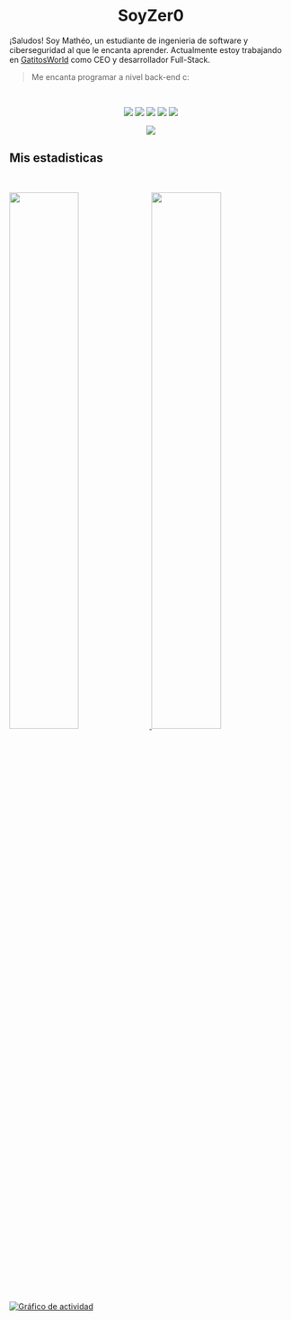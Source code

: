 <h1 align="center">
  <b>SoyZer0</b>
</h1>

¡Saludos! Soy Mathéo, un estudiante de ingenieria de software y ciberseguridad al que le encanta aprender. Actualmente estoy trabajando en [GatitosWorld](https://discord.gg/gatitos) como CEO y desarrollador Full-Stack.

> Me encanta programar a nivel back-end c:
<br>

<p>
<div align="center">
  <img src="https://img.shields.io/badge/-HTML-c58545?style=for-the-badge&logo=html5&logoColor=c58545&labelColor=282828">
  <img src="https://img.shields.io/badge/-CSS-d1a01f?style=for-the-badge&logo=css3&logoColor=d1a01f&labelColor=282828">
  <img src="https://img.shields.io/badge/-Python-98b982?style=for-the-badge&logo=python&logoColor=98b982&labelColor=282828">
  <img src="https://img.shields.io/badge/JavaScript-323330?style=for-the-badge&logo=javascript&logoColor=282828">
  <img src="https://img.shields.io/badge/TypeScript-007ACC?style=for-the-badge&logo=typescript&logoColor=282828">
</div>
</p>


<div align="center">
  <a href="https://open.spotify.com/user/ca6dam06tlic82mtspbksuu9w?si=ab86a439738f4064">
    <img src="https://media.matheo.es/a.svg">
  </a>
</div>


## Mis estadisticas

<br/>
<p align="left">
  <a href="https://matheo.es/">
  <img width="49.5%" src="https://github-readme-stats.vercel.app/api?username=soyzer0&show_icons=true&theme=gruvbox&hide_border=true" />
    <img width="49.5%" src="https://github-readme-streak-stats.herokuapp.com/?user=soyzer0&theme=gruvbox&hide_border=true" />
  </a>
</p>
<br>

[![Gráfico de actividad](https://activity-graph.herokuapp.com/graph?username=soyzer0&custom_title=Gr%C3%A1fico%20de%20Math%C3%A9o&theme=gruvbox&bg_color=282828&hide_border=true&line=d1a01f&point=c58545)](https://matheo.es/)


<!-- CREDITS TO Abhigyan -->
